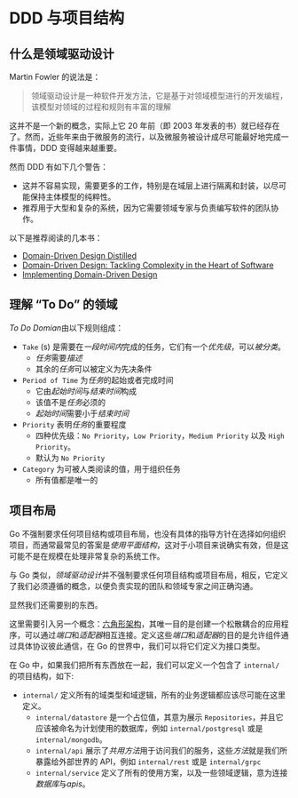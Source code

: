 # DDD 与项目结构

## 什么是领域驱动设计

Martin Fowler 的说法是：

> 领域驱动设计是一种软件开发方法，它是基于对领域模型进行的开发编程，该模型对领域的过程和规则有丰富的理解

这并不是一个新的概念，实际上它 20 年前（即 2003 年发表的书）就已经存在了。然而，近些年来由于微服务的流行，以及微服务被设计成尽可能最好地完成一件事情，DDD 变得越来越重要。

然而 DDD 有如下几个警告：

- 这并不容易实现，需要更多的工作，特别是在域层上进行隔离和封装，以尽可能保持主体模型的纯粹性。
- 推荐用于大型和复杂的系统，因为它需要领域专家与负责编写软件的团队协作。

以下是推荐阅读的几本书：

- [Domain-Driven Design Distilled](https://amzn.to/3ff7sWv)
- [Domain-Driven Design: Tackling Complexity in the Heart of Software](https://amzn.to/3s8OAf3)
- [Implementing Domain-Driven Design](https://amzn.to/3lNK5od)

## 理解 “To Do” 的领域

*To Do Domian*由以下规则组成：

- `Take` (s) 是需要在*一段时间内*完成的任务，它们有一个*优先级*，可以*被分类*。
  - *任务*需要*描述*
  - 其余的*任务*可以被定义为先决条件
- `Period of Time` 为*任务*的起始或者完成时间
  - 它由*起始时间*与*结束时间*构成
  - 该值不是*任务*必须的
  - *起始时间*需要小于*结束时间*
- `Priority` 表明*任务*的重要程度
  - 四种优先级：`No Priority`，`Low Priority`，`Medium Priority` 以及 `High Priority`。
  - 默认为 `No Priority`
- `Category` 为可被人类阅读的值，用于组织任务
  - 所有值都是唯一的

## 项目布局

Go 不强制要求任何项目结构或项目布局，也没有具体的指导方针在选择如何组织项目，而通常最常见的答案是*使用平面结构*，这对于小项目来说确实有效，但是这可能不是在规模在处理非常复杂的系统工作。

与 Go 类似，*领域驱动设计*并不强制要求任何项目结构或项目布局，相反，它定义了我们必须遵循的概念，以便负责实现的团队和领域专家之间正确沟通。

显然我们还需要别的东西。

这里需要引入另一个概念：[六角形架构](https://alistair.cockburn.us/hexagonal-architecture/)，其唯一目的是创建一个松散耦合的应用程序，可以通过*端口*和*适配器*相互连接。定义这些*端口*和*适配器*的目的是允许组件通过具体协议彼此通信，在 Go 的世界中，我们可以将它们定义为接口类型。

在 Go 中，如果我们把所有东西放在一起，我们可以定义一个包含了 `internal/` 的项目结构，如下:

- `internal/` 定义所有的域类型和域逻辑，所有的业务逻辑都应该尽可能在这里定义。
  - `internal/datastore` 是一个占位值，其意为展示 `Repositories`，并且它应该被命名为计划使用的数据库，例如 `internal/postgresql` 或是 `internal/mongodb`。
  - `internal/api` 展示了*共用方法*用于访问我们的服务，这些*方法*就是我们所暴露给外部世界的 API，例如 `internal/rest` 或是 `internal/grpc`
  - `internal/service` 定义了所有的使用方案，以及一些领域逻辑，意为连接*数据库*与*apis*。

